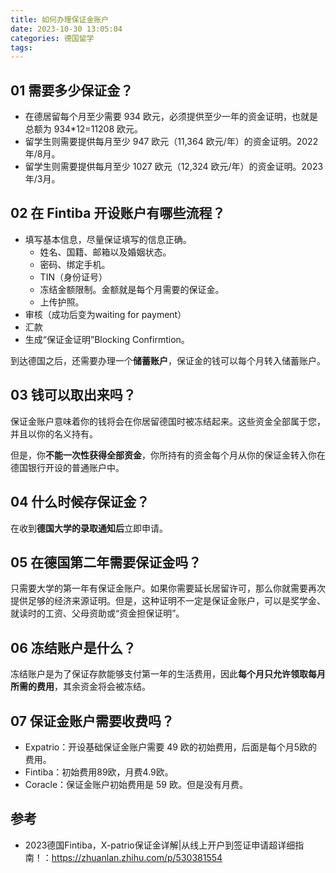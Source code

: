 ```yaml
---
title: 如何办理保证金账户
date: 2023-10-30 13:05:04
categories: 德国留学
tags:
---
```



## 01 需要多少保证金？

- 在德居留每个月至少需要 934 欧元，必须提供至少一年的资金证明，也就是总额为 934*12=11208 欧元。
- 留学生则需要提供每月至少 947 欧元（11,364 欧元/年）的资金证明。2022年/8月。
- 留学生则需要提供每月至少 1027 欧元（12,324 欧元/年）的资金证明。2023年/3月。

## 02 在 Fintiba 开设账户有哪些流程？

- 填写基本信息，尽量保证填写的信息正确。
  - 姓名、国籍、邮箱以及婚姻状态。
  - 密码、绑定手机。
  - TIN（身份证号）
  - 冻结金额限制。金额就是每个月需要的保证金。
  - 上传护照。
- 审核（成功后变为waiting for payment）
- 汇款
- 生成“保证金证明”Blocking Confirmtion。

到达德国之后，还需要办理一个**储蓄账户**，保证金的钱可以每个月转入储蓄账户。

## 03 钱可以取出来吗？

保证金账户意味着你的钱将会在你居留德国时被冻结起来。这些资金全部属于您，并且以你的名义持有。

但是，你**不能一次性获得全部资金**，你所持有的资金每个月从你的保证金转入你在德国银行开设的普通账户中。

## 04 什么时候存保证金？

在收到**德国大学的录取通知后**立即申请。

## 05 在德国第二年需要保证金吗？

只需要大学的第一年有保证金账户。如果你需要延长居留许可，那么你就需要再次提供足够的经济来源证明。但是，这种证明不一定是保证金账户，可以是奖学金、就读时的工资、父母资助或“资金担保证明”。

## 06 冻结账户是什么？

冻结账户是为了保证存款能够支付第一年的生活费用，因此**每个月只允许领取每月所需的费用**，其余资金将会被冻结。

## 07 保证金账户需要收费吗？

- Expatrio：开设基础保证金账户需要 49 欧的初始费用，后面是每个月5欧的费用。
- Fintiba：初始费用89欧，月费4.9欧。
- Coracle：保证金账户初始费用是 59 欧。但是没有月费。

## 参考

- 2023德国Fintiba，X-patrio保证金详解|从线上开户到签证申请超详细指南！：https://zhuanlan.zhihu.com/p/530381554